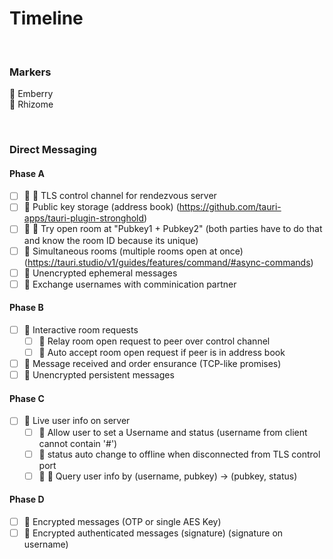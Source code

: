 # Timeline

<br>

### Markers

:grapes: Emberry <br>
:seedling: Rhizome

<br>

### Direct Messaging

#### Phase A
- [ ] :grapes: :seedling: TLS control channel for rendezvous server
- [ ] :grapes: Public key storage (address book) (https://github.com/tauri-apps/tauri-plugin-stronghold)
- [ ] :grapes: :seedling: Try open room at "Pubkey1 + Pubkey2" (both parties have to do that and know the room ID because its unique)
- [ ] :grapes: Simultaneous rooms (multiple rooms open at once) (https://tauri.studio/v1/guides/features/command/#async-commands)
- [ ] :grapes: Unencrypted ephemeral messages
- [ ] :grapes: Exchange usernames with comminication partner <br>
#### Phase B
- [ ] :seedling: Interactive room requests
  - [ ] :seedling: Relay room open request to peer over control channel
  - [ ] :grapes: Auto accept room open request if peer is in address book
- [ ] :grapes: Message received and order ensurance (TCP-like promises)
- [ ] :grapes: Unencrypted persistent messages <br>
#### Phase C
- [ ] :seedling: Live user info on server
  - [ ] :seedling: Allow user to set a Username and status (username from client cannot contain '#')
  - [ ] :seedling: status auto change to offline when disconnected from TLS control port
  - [ ] :grapes: :seedling: Query user info by (username, pubkey) -> (pubkey, status) <br>
#### Phase D
- [ ] :grapes: Encrypted messages (OTP or single AES Key)
- [ ] :grapes: Encrypted authenticated messages (signature) (signature on username)